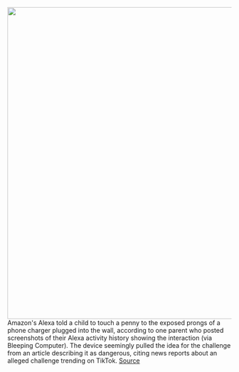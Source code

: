 <img src='https://cdn.vox-cdn.com/thumbor/GWc1m5h5vtJNOR-xCEnRhINYDuc=/0x0:2040x1360/1200x800/filters:focal(857x517:1183x843)/cdn.vox-cdn.com/uploads/chorus_image/image/70323608/cwelch_191016_3738_0008.0.jpg' width='700px' /><br/>
Amazon's Alexa told a child to touch a penny to the exposed prongs of a phone charger plugged into the wall, according to one parent who posted screenshots of their Alexa activity history showing the interaction (via Bleeping Computer). The device seemingly pulled the idea for the challenge from an article describing it as dangerous, citing news reports about an alleged challenge trending on TikTok.
<a href='https://www.theverge.com/2021/12/28/22856832/amazon-alexa-challenge-child-dangerous-electricity-algorithm'> Source <a/>